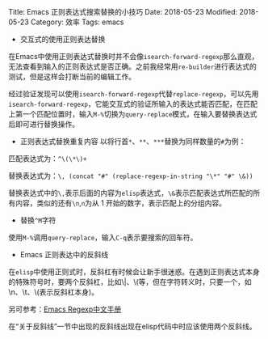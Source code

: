 Title: Emacs 正则表达式搜索替换的小技巧
Date: 2018-05-23
Modified: 2018-05-23
Category: 效率
Tags: emacs

- 交互式的使用正则表达替换

在Emacs中使用正则表达式替换时并不会像`isearch-forward-regexp`那么直观，无法查看到输入的正则表达式是否正确。之前我经常用`re-builder`进行表达式的测试，但是这样会打断当前的编辑工作。

经过验证发现可以使用`isearch-forward-regexp`代替`replace-regexp`，可以先用`isearch-forward-regexp`，它能交互式的验证所输入的表达式能否匹配，在匹配上第一个匹配位置时，输入`M-%`切换为`query-replace`模式，在输入要替换表达式后即可进行替换操作。

- 正则表达式替换重复内容
以将行首`*`、`**`、`***`替换为同样数量的`#`为例：

匹配表达式为：`^\(\*\)+`

替换表达式为：`\, (concat "#" (replace-regexp-in-string "\*" "#" \&))`

替换表达式中的`\,`表示后面的内容为`elisp`表达式，`\&`表示匹配表达式所匹配的所有内容，类似的还有`\n`,`n`为从 1 开始的数字，表示匹配上的分组内容。

- 替换`^M`字符

使用`M-%`调用`query-replace`，输入`C-q`表示要搜索的回车符。

- Emacs 正则表达中的反斜线

在`elisp`中使用正则式时，反斜杠有时候会让新手很迷惑。在遇到正则表达式本身的特殊符号时，要两个反斜杠，比如\\|、\\(等，但在字符转义时，只要一个，如\n、\t、\\(表示反斜杠本身)。

另可参考：[Emacs Regexp中文手册](http://dsec.pku.edu.cn/~rli/WiKi/EmacsRegexp.html)

在“关于反斜线”一节中出现的反斜线出现在elisp代码中时应该使用两个反斜线。 

